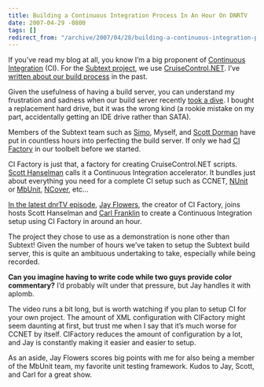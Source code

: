 ```yaml
---
title: Building a Continuous Integration Process In An Hour On DNRTV
date: 2007-04-29 -0800
tags: []
redirect_from: "/archive/2007/04/28/building-a-continuous-integration-process-in-an-hour-on-dnrtv.aspx/"
---
```


If you’ve read my blog at all, you know I’m a big proponent of
[Continuous
Integration](http://www.martinfowler.com/articles/continuousIntegration.html "Continuous Integration")
(CI). For the [Subtext
project](http://subtextproject.com/ "Subtext Project Website"), we use
[CruiseControl.NET](http://confluence.public.thoughtworks.org/display/CCNET/Welcome+to+CruiseControl.NET "CruiseControl.NET").
I’ve [written about our build
process](https://haacked.com/archive/2006/05/03/SubtextCruisingInCruiseControl.NET.aspx "Subtext Cruising in CruiseControl.NET")
in the past.

Given the usefulness of having a build server, you can understand my
frustration and sadness when our build server recently [took a
dive](https://haacked.com/archive/2007/04/24/the-death-of-the-subtext-build-server.aspx "Death of the subtext build server").
I bought a replacement hard drive, but it was the wrong kind (a rookie
mistake on my part, accidentally getting an IDE drive rather than SATA).

Members of the Subtext team such as
[Simo](http://codeclimber.net.nz/ "CodeClimber"), Myself, and [Scott
Dorman](http://geekswithblogs.net/sdorman/Default.aspx "Scott Dorman")
have put in countless hours into perfecting the build server. If only we
had [CI Factory](http://cifactory.org/ "CI Factory Website") in our
toolbelt before we started.

CI Factory is just that, a factory for creating CruiseControl.NET
scripts. [Scott
Hanselman](http://www.hanselman.com/blog/ "Scott Hanselman") calls it a
Continuous Integration accelerator. It bundles just about everything you
need for a complete CI setup such as CCNET,
[NUnit](http://nunit.com/ "NUnit") or
[MbUnit](http://mbunit.com/ "MbUnit"),
[NCover](http://ncover.org/site/ "NCover"), etc...

[In the latest dnrTV
episode](http://www.dnrtv.com/default.aspx?showID=64 "dnrTV Episode 64"),
[Jay Flowers](http://jayflowers.com/joomla/ "Jay Flowers"), the creator
of CI Factory, joins hosts Scott Hanselman and [Carl
Franklin](http://www.intellectualhedonism.com/ "Carl Franklin") to
create a Continuous Integration setup using CI Factory in around an
hour.

The project they chose to use as a demonstration is none other than
Subtext! Given the number of hours we’ve taken to setup the Subtext
build server, this is quite an ambituous undertaking to take, especially
while being recorded.

**Can you imagine having to write code while two guys provide color
commentary?** I’d probably wilt under that pressure, but Jay handles it
with aplomb.

The video runs a bit long, but is worth watching if you plan to setup CI
for your own project. The amount of XML configuration with CIFactory
might seem daunting at first, but trust me when I say that it’s much
worse for CCNET by itself. CIFactory reduces the amount of configuration
by a lot, and Jay is constantly making it easier and easier to setup.

As an aside, Jay Flowers scores big points with me for also being a
member of the MbUnit team, my favorite unit testing framework. Kudos to
Jay, Scott, and Carl for a great show.

